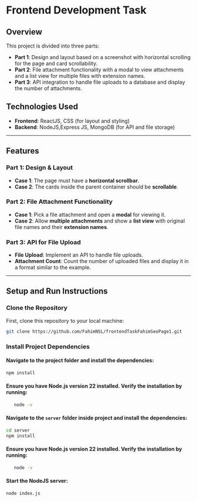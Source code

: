 
# Frontend Development Task

## Overview

This project is divided into three parts:

- **Part 1**: Design and layout based on a screenshot with horizontal scrolling for the page and card scrollability.
- **Part 2**: File attachment functionality with a modal to view attachments and a list view for multiple files with extension names.
- **Part 3**: API integration to handle file uploads to a database and display the number of attachments.



## Technologies Used

- **Frontend**: ReactJS, CSS (for layout and styling)
- **Backend**:  NodeJS,Express JS, MongoDB (for API and file storage)


---

## Features

### Part 1: Design & Layout

- **Case 1**: The page must have a **horizontal scrollbar**.
- **Case 2**: The cards inside the parent container should be **scrollable**.

### Part 2: File Attachment Functionality

- **Case 1**: Pick a file attachment and open a **modal** for viewing it.
- **Case 2**: Allow **multiple attachments** and show a **list view** with original file names and their **extension names**.

### Part 3: API for File Upload

- **File Upload**: Implement an API to handle file uploads.
- **Attachment Count**: Count the number of uploaded files and display it in a format similar to the example.

---

## Setup and Run Instructions

### Clone the Repository

First, clone this repository to your local machine:

```bash
git clone https://github.com/FahimNSL/frontendTaskFahimSeoPage1.git

```

###  Install Project Dependencies 

#### Navigate to the project folder and install the dependencies:

```bash
npm install
```

#### Ensure you have Node.js version 22 installed. Verify the installation by running:
```bash
   node -v
```

#### Navigate to the `server` folder inside project and install the dependencies:

```bash
cd server
npm install
```
#### Ensure you have Node.js version 22 installed. Verify the installation by running:
```bash
   node -v
```

#### Start the NodeJS server:

```bash
node index.js
```







